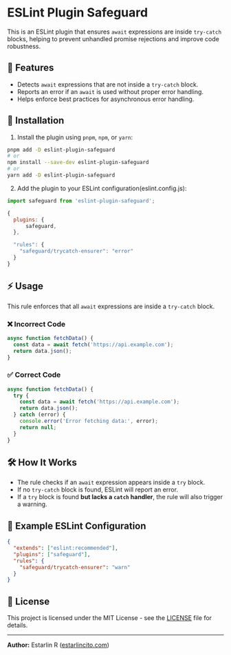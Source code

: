 # ESLint Plugin Safeguard

This is an ESLint plugin that ensures `await` expressions are inside `try-catch` blocks, helping to prevent unhandled promise rejections and improve code robustness.

## 📌 Features

- Detects `await` expressions that are not inside a `try-catch` block.
- Reports an error if an `await` is used without proper error handling.
- Helps enforce best practices for asynchronous error handling.

## 🚀 Installation

1. Install the plugin using `pnpm`, `npm`, or `yarn`:

```sh
pnpm add -D eslint-plugin-safeguard
# or
npm install --save-dev eslint-plugin-safeguard
# or
yarn add -D eslint-plugin-safeguard
```

<!-- ## ⚙️ Configuration -->

2. Add the plugin to your ESLint configuration(eslint.config.js):

```js
import safeguard from 'eslint-plugin-safeguard';
```

```js
{
  plugins: {
      safeguard,
  },

  "rules": {
    "safeguard/trycatch-ensurer": "error"
  }
}
```

## ⚡ Usage

This rule enforces that all `await` expressions are inside a `try-catch` block.

### ❌ Incorrect Code

```js
async function fetchData() {
  const data = await fetch('https://api.example.com');
  return data.json();
}
```

### ✅ Correct Code

```js
async function fetchData() {
  try {
    const data = await fetch('https://api.example.com');
    return data.json();
  } catch (error) {
    console.error('Error fetching data:', error);
    return null;
  }
}
```

## 🛠 How It Works

- The rule checks if an `await` expression appears inside a `try` block.
- If no `try-catch` block is found, ESLint will report an error.
- If a `try` block is found **but lacks a `catch` handler**, the rule will also trigger a warning.

## 🎯 Example ESLint Configuration

```json
{
  "extends": ["eslint:recommended"],
  "plugins": ["safeguard"],
  "rules": {
    "safeguard/trycatch-ensurer": "warn"
  }
}
```

## 📝 License

This project is licensed under the MIT License - see the [LICENSE](../../LICENSE) file for details.

---

**Author:** Estarlin R ([estarlincito.com](https://estarlincito.com))

